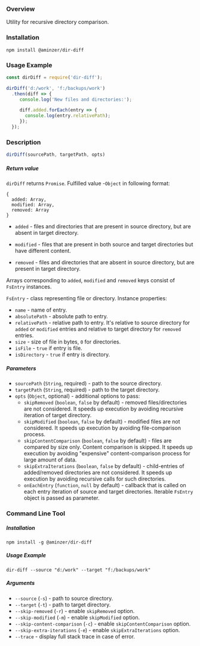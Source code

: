 ### Overview

Utility for recursive directory comparison.

### Installation

```
npm install @aminzer/dir-diff
```

### Usage Example

```javascript
const dirDiff = require('dir-diff');

dirDiff('d:/work', 'f:/backups/work')
  .then(diff => {
     console.log('New files and directories:');

     diff.added.forEach(entry => {
       console.log(entry.relativePath);
     });
  });
```

### Description

```javascript
dirDiff(sourcePath, targetPath, opts)
```

##### Return value

`dirDiff` returns `Promise`. Fulfilled value -`Object` in following format:
```
{
  added: Array,
  modified: Array,
  removed: Array
}
```

* `added` - files and directories that are present in source directory, but are absent in target directory.

* `modified` - files that are present in both source and target directories but have different content.

* `removed` - files and directories that are absent in source directory, but are present in target directory.

Arrays corresponding to `added`, `modified` and `removed` keys consist of `FsEntry` instances.

`FsEntry` - class representing file or directory. Instance properties:

* `name` - name of entry.
* `absolutePath` - absolute path to entry.
* `relativePath` - relative path to entry. It's relative to source directory for `added` or `modified` entries and relative to target directory for `removed` entries.
* `size` - size of file in bytes, `0` for directories.
* `isFile` - `true` if entry is file.
* `isDirectory` - `true` if entry is directory.

##### Parameters

* `sourcePath` (`String`, required) - path to the source directory.
* `targetPath` (`String`, required) - path to the target directory.
* `opts` (`Object`, optional) - additional options to pass:
    * `skipRemoved` (`boolean`, `false` by default) - removed files/directories are not considered. It speeds up execution by avoiding recursive iteration of target directory.
    * `skipModified` (`boolean`, `false` by default) - modified files are not considered. It speeds up execution by avoiding file-comparison process.
    * `skipContentComparison` (`boolean`, `false` by default) - files are compared by size only. Content comparison is skipped. It speeds up execution by avoiding "expensive" content-comparison process for large amount of data.
    * `skipExtraIterations` (`boolean`, `false` by default) - child-entries of added/removed directories are not considered. It speeds up execution by avoiding recursive calls for such directories.
    * `onEachEntry` (`function`, `null` by default) - callback that is called on each entry iteration of source and target directories. Iterable `FsEntry` object is passed as parameter.
    
### Command Line Tool

##### Installation

```
npm install -g @aminzer/dir-diff
```

##### Usage Example

```
dir-diff --source "d:/work" --target "f:/backups/work"
```

##### Arguments

* `--source` (`-s`) - path to source directory.
* `--target` (`-t`) - path to target directory.
* `--skip-removed` (`-r`) - enable `skipRemoved` option.
* `--skip-modified` (`-m`) - enable `skipModified` option.
* `--skip-content-comparison` (`-c`) - enable `skipContentComparison` option.
* `--skip-extra-iterations` (`-e`) - enable `skipExtraIterations` option.
* `--trace` - display full stack trace in case of error.

